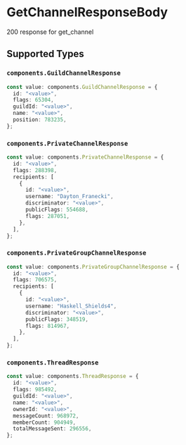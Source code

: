 # GetChannelResponseBody

200 response for get_channel


## Supported Types

### `components.GuildChannelResponse`

```typescript
const value: components.GuildChannelResponse = {
  id: "<value>",
  flags: 65304,
  guildId: "<value>",
  name: "<value>",
  position: 783235,
};
```

### `components.PrivateChannelResponse`

```typescript
const value: components.PrivateChannelResponse = {
  id: "<value>",
  flags: 288398,
  recipients: [
    {
      id: "<value>",
      username: "Dayton_Franecki",
      discriminator: "<value>",
      publicFlags: 554688,
      flags: 287051,
    },
  ],
};
```

### `components.PrivateGroupChannelResponse`

```typescript
const value: components.PrivateGroupChannelResponse = {
  id: "<value>",
  flags: 706575,
  recipients: [
    {
      id: "<value>",
      username: "Haskell_Shields4",
      discriminator: "<value>",
      publicFlags: 348519,
      flags: 814967,
    },
  ],
};
```

### `components.ThreadResponse`

```typescript
const value: components.ThreadResponse = {
  id: "<value>",
  flags: 985492,
  guildId: "<value>",
  name: "<value>",
  ownerId: "<value>",
  messageCount: 968972,
  memberCount: 904949,
  totalMessageSent: 296556,
};
```

